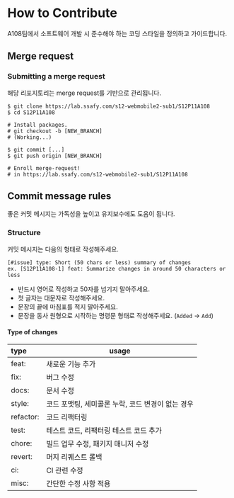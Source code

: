 # How to Contribute

A108팀에서 소프트웨어 개발 시 준수해야 하는 코딩 스타일을 정의하고 가이드합니다.

## Merge request

### Submitting a merge request

해당 리포지토리는 merge request를 기반으로 관리됩니다.

```
$ git clone https://lab.ssafy.com/s12-webmobile2-sub1/S12P11A108
$ cd S12P11A108

# Install packages.
# git checkout -b [NEW_BRANCH]
# (Working...)

$ git commit [...]
$ git push origin [NEW_BRANCH]

# Enroll merge-request!
# in https://lab.ssafy.com/s12-webmobile2-sub1/S12P11A108
```

## Commit message rules

좋은 커밋 메시지는 가독성을 높이고 유지보수에도 도움이 됩니다.

### Structure

커밋 메시지는 다음의 형태로 작성해주세요.

```
[#issue] type: Short (50 chars or less) summary of changes
ex. [S12P11A108-1] feat: Summarize changes in around 50 characters or less
```

-   반드시 영어로 작성하고 50자를 넘기지 말아주세요.
-   첫 글자는 대문자로 작성해주세요.
-   문장의 끝에 마침표를 적지 말아주세요.
-   문장을 동사 원형으로 시작하는 명령문 형태로 작성해주세요. (`Added` -> `Add`)

#### Type of changes

| type      | usage |
|:----------| --- |
| feat:     | 새로운 기능 추가 |
| fix:      | 버그 수정 |
| docs:     | 문서 수정 |
| style:    | 코드 포맷팅, 세미콜론 누락, 코드 변경이 없는 경우 |
| refactor: | 코드 리팩터링 |
| test:     | 테스트 코드, 리팩터링 테스트 코드 추가 |
| chore:    | 빌드 업무 수정, 패키지 매니저 수정 |
| revert:   | 머지 리퀘스트 롤백 |
| ci:       | CI 관련 수정 |
| misc:     | 간단한 수정 사항 적용 |

